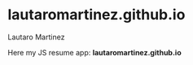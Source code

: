 # lautaromartinez.github.io
Lautaro Martinez

Here my JS resume app: <b>lautaromartinez.github.io</b>

